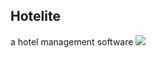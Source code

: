 ## Hotelite
a hotel management software
<img src="http://brotherjing-images.stor.sinaapp.com/res/hotelite.JPG"/>

